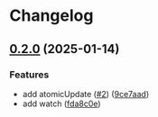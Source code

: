 # Changelog

## [0.2.0](https://github.com/phaux/tkv/compare/v0.1.0...v0.2.0) (2025-01-14)


### Features

* add atomicUpdate ([#2](https://github.com/phaux/tkv/issues/2)) ([9ce7aad](https://github.com/phaux/tkv/commit/9ce7aad75f9d00d5570af7a3eecedb9b0de831dd))
* add watch ([fda8c0e](https://github.com/phaux/tkv/commit/fda8c0ec9f57252cbdab2d20490216b2aa459d30))
